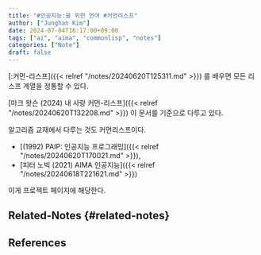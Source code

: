 ```yaml
---
title: "#인공지능:을 위한 언어 #커먼리스프"
author: ["Junghan Kim"]
date: 2024-07-04T16:17:00+09:00
tags: ["ai", "aima", "commonlisp", "notes"]
categories: ["Note"]
draft: false
---
```


[:커먼-리스프]({{< relref "/notes/20240620T125311.md" >}}) 를 배우면 모든 리스프 계열을 정통할 수 있다.

[마크 왓슨 (2024) 내 사랑 커먼-리스프]({{< relref "/notes/20240620T132208.md" >}}) 이 문서를 기준으로 다루고 있다.

알고리즘 교재에서 다루는 것도 커먼리스프이다.

-   [(1992) PAIP: 인공지능 프로그래밍]({{< relref "/notes/20240620T170021.md" >}}),
-   [피터 노빅 (2021) AIMA 인공지능]({{< relref "/notes/20240618T221621.md" >}})

이게 프로젝트 페이지에 해당한다.


## Related-Notes {#related-notes}

## References

<style>.csl-entry{text-indent: -1.5em; margin-left: 1.5em;}</style><div class="csl-bib-body">
</div>

